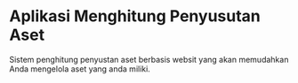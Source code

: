 # Aplikasi Menghitung Penyusutan Aset

Sistem penghitung penyustan aset berbasis websit yang akan memudahkan Anda mengelola aset yang anda miliki.
